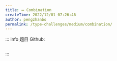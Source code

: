 ```yaml
---
title: ➖ Combination
createTime: 2022/12/01 07:26:46
author: pengzhanbo
permalink: /type-challenges/medium/combination/
---
```


::: info 题目
Github: []()

```ts

```

:::
